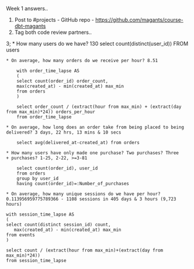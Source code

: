 Week 1 answers..

1. Post to #projects - GitHub repo - https://github.com/magants/course-dbt-magants
2. Tag both code review partners..

3;
    * How many users do we have? 130
        select count(distinct(user_id)) FROM users 

    * On average, how many orders do we receive per hour? 8.51

        with order_time_lapse AS
        (
        select count(order_id) order_count,
        max(created_at) - min(created_at) max_min
        from orders
        )

        select order_count / (extract(hour from max_min) + (extract(day from max_min)*24)) orders_per_hour
        from order_time_lapse

    * On average, how long does an order take from being placed to being delivered? 3 days, 22 hrs, 13 mins & 10 secs

        select avg(delivered_at-created_at) from orders

    * How many users have only made one purchase? Two purchases? Three
    + purchases? 1-25, 2-22, >=3-81

        select count(order_id), user_id
        from orders
        group by user_id
        having count(order_id)=:Number_of_purchases

    * On average, how many unique sessions do we have per hour?
    0.113956959775789366 - 1108 sessions in 405 days & 3 hours (9,723 hours)

    with session_time_lapse AS
    (
    select count(distinct session_id) count,
       max(created_at) - min(created_at) max_min
    from events
    )

    select count / (extract(hour from max_min)+(extract(day from max_min)*24))
    from session_time_lapse
